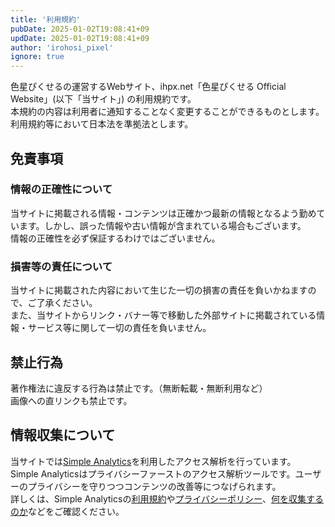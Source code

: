 ```yaml
---
title: '利用規約'
pubDate: 2025-01-02T19:08:41+09
updDate: 2025-01-02T19:08:41+09
author: 'irohosi_pixel'
ignore: true
---
```


色星ぴくせるの運営するWebサイト、ihpx.net「色星ぴくせる Official Website」(以下「当サイト」) の利用規約です。  
本規約の内容は利用者に通知することなく変更することができるものとします。  
利用規約等において日本法を準拠法とします。

## 免責事項

### 情報の正確性について

当サイトに掲載される情報・コンテンツは正確かつ最新の情報となるよう勤めています。しかし、誤った情報や古い情報が含まれている場合もございます。  
情報の正確性を必ず保証するわけではございません。

### 損害等の責任について

当サイトに掲載された内容において生じた一切の損害の責任を負いかねますので、ご了承ください。  
また、当サイトからリンク・バナー等で移動した外部サイトに掲載されている情報・サービス等に関して一切の責任を負いません。

## 禁止行為

著作権法に違反する行為は禁止です。（無断転載・無断利用など）  
画像への直リンクも禁止です。

## 情報収集について

当サイトでは[Simple Analytics](https://www.simpleanalytics.com/)を利用したアクセス解析を行っています。  
Simple Analyticsはプライバシーファーストのアクセス解析ツールです。ユーザーのプライバシーを守りつつコンテンツの改善等につなげられます。  
詳しくは、Simple Analyticsの[利用規約](https://dashboard.simpleanalytics.com/general-terms-and-conditions)や[プライバシーポリシー](https://dashboard.simpleanalytics.com/privacy-policy)、[何を収集するのか](https://docs.simpleanalytics.com/what-we-collect)などをご確認ください。
